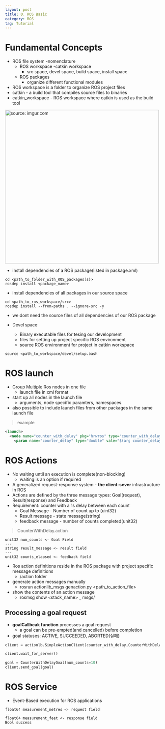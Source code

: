 ```yaml
---
layout: post
title: 0. ROS Basic
category: ROS
tag: Tutorial
---
```

# Fundamental Concepts
- ROS file system -nomenclature
  - ROS workspace -catkin workspace
    - src space, devel space, build space, install space
  - ROS packages
    - organize different functional modules
- ROS workspace is a folder to organize ROS project files
- catkin - a build tool that compiles source files to binaries
- catkin_workspace - ROS workspace where catkin is used as the build tool

<a href="https://postimg.cc/MX9q5xjJ"><img src="https://i.postimg.cc/NfcFgjsF/Capture.png" width="500px" title="source: imgur.com" /><a>

- install dependencies of a ROS package(listed in package.xml)

```
cd <path_to_folder_with_ROS_packages(s)>
rosdep install <package_name>
```

- install dependencies of all packages in our source space

```
cd <path_to_ros_workspace/src>
rosdep install --from-paths . --ignore-src -y
```

- we dont need the source files of all dependencies of our ROS package

- Devel space
  - Binary executable files for tesing our development
  - files for setting up project specific ROS environment
  - source ROS environment for project in catkin workspace

```
source <path_to_workspace/devel/setup.bash
```

# ROS launch
- Group Multiple Ros nodes in one file
  - launch file in xml format
- start up all nodes in the launch file
  - arguments, node specific paramters, namespaces
- also possible to include launch files from other packages in the same launch file

> example

```xml
<launch>
  <node name="counter_with_delay" pkg="hrwros" type="counter_with_delay_as.py" output="screen">
    <param name="counter_delay" type="double" vale="$(arg counter_delay_parameter)"/>

```

# ROS Actions
- No waiting until an execution is complete(non-blocking)
  - waiting is an option if required
- A generalized request-response system - **the client-sever** infrastructure in ROS
- Actions are defined by the three message types: Goal(request), Result(response) and Feedback
- Requirement: counter with a 1s delay between each count
  - Goal Message - Number of count up to (uint32)
  - Result message - state message(string)
  - feedback message - number of counts completed(unit32)

> CounterWithDelay.action

```msg
unit32 num_counts <- Goal Field
---
string result_message <- result field
---
unit32 counts_elapsed <- feedback field
```

- Ros action definitions reside in the ROS package with project specific message definitions
  - <package name>/action folder
- generate action messages manually
  - rosrun actionlib_msgs genaction.py <path_to_action_file>
- show the contents of an action message
  - rosmsg show <stack_name> _ msgs/<ActionMessage>

## Processing a goal request
- **goalCallbcak function** processes a goal request
  - a goal can be pre-empted(and cancelled) before completion
- goal statuses: ACTIVE, SUCCEEDED, ABORTED(실패)

```python
client = actionlb.SimpleActionClient(counter_with_delay,CounterWithDelayAction)

client.wait_for_server()

goal = CounterWithDelayGoal(num_counts=10)
client.send_goal(goal)
```

# ROS Service
- Event-Based execution for ROS applications

```srv
float64 measurement_metres <- request field
---
float64 measurement_feet <- response field
Bool success
```
